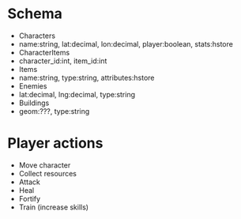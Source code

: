 # Schema
- Characters
 - name:string, lat:decimal, lon:decimal, player:boolean, stats:hstore
- CharacterItems
 - character_id:int, item_id:int
- Items
 - name:string, type:string, attributes:hstore
- Enemies
 - lat:decimal, lng:decimal, type:string
- Buildings
 - geom:???, type:string

# Player actions
- Move character
- Collect resources
- Attack
- Heal
- Fortify
- Train (increase skills)
